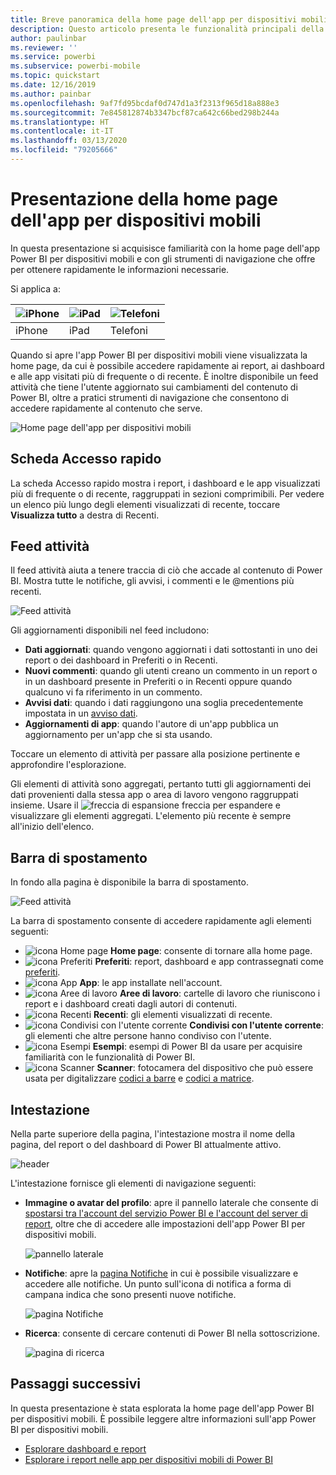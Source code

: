 ```yaml
---
title: Breve panoramica della home page dell'app per dispositivi mobili
description: Questo articolo presenta le funzionalità principali della home page dell'app per dispositivi mobili.
author: paulinbar
ms.reviewer: ''
ms.service: powerbi
ms.subservice: powerbi-mobile
ms.topic: quickstart
ms.date: 12/16/2019
ms.author: painbar
ms.openlocfilehash: 9af7fd95bcdaf0d747d1a3f2313f965d18a888e3
ms.sourcegitcommit: 7e845812874b3347bcf87ca642c66bed298b244a
ms.translationtype: HT
ms.contentlocale: it-IT
ms.lasthandoff: 03/13/2020
ms.locfileid: "79205666"
---
```

# <a name="a-quick-tour-of-the-mobile-app-home-page"></a>Presentazione della home page dell'app per dispositivi mobili
In questa presentazione si acquisisce familiarità con la home page dell'app Power BI per dispositivi mobili e con gli strumenti di navigazione che offre per ottenere rapidamente le informazioni necessarie.

Si applica a:

| ![iPhone](./media/mobile-apps-quickstart-view-dashboard-report/iphone-logo-30-px.png) | ![iPad](./media/mobile-apps-quickstart-view-dashboard-report/ipad-logo-30-px.png) | ![Telefoni](./media/mobile-apps-quickstart-view-dashboard-report/android-logo-30-px.png) |
|:--- |:--- |:--- |
| iPhone | iPad | Telefoni | 

Quando si apre l'app Power BI per dispositivi mobili viene visualizzata la home page, da cui è possibile accedere rapidamente ai report, ai dashboard e alle app visitati più di frequente o di recente. È inoltre disponibile un feed attività che tiene l'utente aggiornato sui cambiamenti del contenuto di Power BI, oltre a pratici strumenti di navigazione che consentono di accedere rapidamente al contenuto che serve.

![Home page dell'app per dispositivi mobili](./media/mobile-apps-home-page/powerbi-mobile-app-home.png)
 
## <a name="quick-access-tab"></a>Scheda Accesso rapido

La scheda Accesso rapido mostra i report, i dashboard e le app visualizzati più di frequente o di recente, raggruppati in sezioni comprimibili. Per vedere un elenco più lungo degli elementi visualizzati di recente, toccare **Visualizza tutto** a destra di Recenti. 

## <a name="activity-feed"></a>Feed attività

Il feed attività aiuta a tenere traccia di ciò che accade al contenuto di Power BI. Mostra tutte le notifiche, gli avvisi, i commenti e le @mentions più recenti.

![Feed attività](./media/mobile-apps-home-page/powerbi-mobile-app-activity.png)

Gli aggiornamenti disponibili nel feed includono:
* **Dati aggiornati**: quando vengono aggiornati i dati sottostanti in uno dei report o dei dashboard in Preferiti o in Recenti.
* **Nuovi commenti**: quando gli utenti creano un commento in un report o in un dashboard presente in Preferiti o in Recenti oppure quando qualcuno vi fa riferimento in un commento.
* **Avvisi dati**: quando i dati raggiungono una soglia precedentemente impostata in un [avviso dati](../../mobile-set-data-alerts-in-the-mobile-apps.md).
* **Aggiornamenti di app**: quando l'autore di un'app pubblica un aggiornamento per un'app che si sta usando.

 Toccare un elemento di attività per passare alla posizione pertinente e approfondire l'esplorazione.

Gli elementi di attività sono aggregati, pertanto tutti gli aggiornamenti dei dati provenienti dalla stessa app o area di lavoro vengono raggruppati insieme. Usare il ![freccia di espansione](./media/mobile-apps-home-page/powerbi-mobile-app-expand-arrow.png) freccia per espandere e visualizzare gli elementi aggregati. L'elemento più recente è sempre all'inizio dell'elenco.

## <a name="navigation-bar"></a>Barra di spostamento

In fondo alla pagina è disponibile la barra di spostamento.

![Feed attività](./media/mobile-apps-home-page/powerbi-mobile-app-navbar.png)

La barra di spostamento consente di accedere rapidamente agli elementi seguenti:

* ![icona Home page](./media/mobile-apps-home-page/powerbi-mobile-app-home-icon.png) **Home page**: consente di tornare alla home page.
* ![icona Preferiti](./media/mobile-apps-home-page/powerbi-mobile-app-favorites-icon.png) **Preferiti**: report, dashboard e app contrassegnati come [preferiti](../../mobile-apps-favorites.md).
* ![icona App](./media/mobile-apps-home-page/powerbi-mobile-app-apps-icon.png) **App**: le app installate nell'account.
* ![icona Aree di lavoro](./media/mobile-apps-home-page/powerbi-mobile-app-workspaces-icon.png) **Aree di lavoro**: cartelle di lavoro che riuniscono i report e i dashboard creati dagli autori di contenuti.
* ![icona Recenti](./media/mobile-apps-home-page/powerbi-mobile-app-recents-icon.png) **Recenti**: gli elementi visualizzati di recente.
* ![icona Condivisi con l'utente corrente](./media/mobile-apps-home-page/powerbi-mobile-app-shared-with-me-icon.png) **Condivisi con l'utente corrente**: gli elementi che altre persone hanno condiviso con l'utente.
* ![icona Esempi](./media/mobile-apps-home-page/powerbi-mobile-app-samples-icon.png) **Esempi**: esempi di Power BI da usare per acquisire familiarità con le funzionalità di Power BI.
* ![icona Scanner](./media/mobile-apps-home-page/powerbi-mobile-app-scanner-icon.png) **Scanner**: fotocamera del dispositivo che può essere usata per digitalizzare [codici a barre](../../mobile-apps-scan-barcode-iphone.md) e [codici a matrice](../../mobile-apps-qr-code.md).

## <a name="header"></a>Intestazione

Nella parte superiore della pagina, l'intestazione mostra il nome della pagina, del report o del dashboard di Power BI attualmente attivo.

![header](./media/mobile-apps-home-page/powerbi-mobile-app-header.png)

L'intestazione fornisce gli elementi di navigazione seguenti:
* **Immagine o avatar del profilo**: apre il pannello laterale che consente di [spostarsi tra l'account del servizio Power BI e l'account del server di report](../../mobile-app-ssrs-kpis-mobile-on-premises-reports.md), oltre che di accedere alle impostazioni dell'app Power BI per dispositivi mobili.

    ![pannello laterale](./media/mobile-apps-home-page/powerbi-mobile-app-side-panel.png)

* **Notifiche**: apre la [pagina Notifiche](../../mobile-apps-notification-center.md) in cui è possibile visualizzare e accedere alle notifiche. Un punto sull'icona di notifica a forma di campana indica che sono presenti nuove notifiche.

    ![pagina Notifiche](./media/mobile-apps-home-page/powerbi-mobile-app-notifications-page.png)

* **Ricerca**: consente di cercare contenuti di Power BI nella sottoscrizione.

    ![pagina di ricerca](./media/mobile-apps-home-page/powerbi-mobile-app-search-page.png)

## <a name="next-steps"></a>Passaggi successivi
In questa presentazione è stata esplorata la home page dell'app Power BI per dispositivi mobili. È possibile leggere altre informazioni sull'app Power BI per dispositivi mobili. 
* [Esplorare dashboard e report](../../mobile-apps-quickstart-view-dashboard-report.md)
* [Esplorare i report nelle app per dispositivi mobili di Power BI](../../mobile-reports-in-the-mobile-apps.md)
